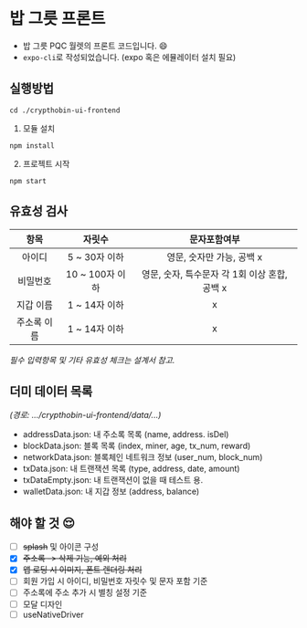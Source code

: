 # 밥 그릇 프론트
- 밥 그릇 PQC 월렛의 프론트 코드입니다. :smile:
- `expo-cli`로 작성되었습니다. (expo 혹은 에뮬레이터 설치 필요)
## 실행방법
```
cd ./crypthobin-ui-frontend
```
1. 모듈 설치
```
npm install
```
2. 프로젝트 시작
```
npm start
```
## 유효성 검사
|항목|자릿수|문자포함여부|
|:---:|:---:|:---:|
|아이디|5 ~ 30자 이하|영문, 숫자만 가능, 공백 x|
|비밀번호|10 ~ 100자 이하|영문, 숫자, 특수문자 각 1회 이상 혼합, 공백 x|
|지갑 이름|1 ~ 14자 이하|x|
|주소록 이름|1 ~ 14자 이하|x|
*필수 입력항목 및 기타 유효성 체크는 설계서 참고.*

## 더미 데이터 목록
*(경로: .../crypthobin-ui-frontend/data/...)*
- addressData.json: 내 주소록 목록 (name, address. isDel)
- blockData.json: 블록 목록 (index, miner, age, tx_num, reward)
- networkData.json: 블록체인 네트워크 정보 (user_num, block_num)
- txData.json: 내 트랜잭션 목록 (type, address, date, amount)
- txDataEmpty.json: 내 트랜잭션이 없을 때 테스트 용.
- walletData.json: 내 지갑 정보 (address, balance)
## 해야 할 것 :relieved:
- [ ] ~~splash~~ 및 아이콘 구성
- [x] ~~주소록 -> 삭제 기능, 예외 처리~~
- [x] ~~앱 로딩 시 이미지, 폰트 렌더링 처리~~
- [ ] 회원 가입 시 아이디, 비밀번호 자릿수 및 문자 포함 기준
- [ ] 주소록에 주소 추가 시 별칭 설정 기준
- [ ] 모달 디자인  
- [ ] useNativeDriver
